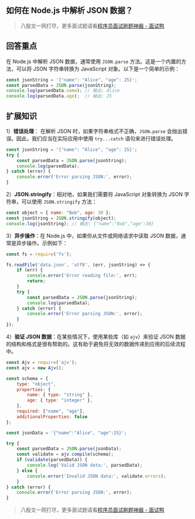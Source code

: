 ## 如何在 Node.js 中解析 JSON 数据？
> 八股文一网打尽，更多面试题请看[程序员面试刷题神器 - 面试鸭](https://www.mianshiya.com/)

## 回答重点
在 Node.js 中解析 JSON 数据，通常使用 `JSON.parse` 方法。这是一个内置的方法，可以将 JSON 字符串转换为 JavaScript 对象。以下是一个简单的示例：

```javascript
const jsonString = '{"name": "Alice", "age": 25}';
const parsedData = JSON.parse(jsonString);
console.log(parsedData.name); // 输出: Alice
console.log(parsedData.age);  // 输出: 25
```

## 扩展知识
1）**错误处理**： 在解析 JSON 时，如果字符串格式不正确，`JSON.parse` 会抛出错误。因此，我们应当在实际应用中使用 `try...catch` 语句来进行错误处理。

```javascript
const jsonString = '{"name": "Alice", "age": 25}';
try {
    const parsedData = JSON.parse(jsonString);
    console.log(parsedData);
} catch (error) {
    console.error('Error parsing JSON:', error);
}
```

2）**JSON.stringify**：相对地，如果我们需要将 JavaScript 对象转换为 JSON 字符串，可以使用 `JSON.stringify` 方法：

```javascript
const object = { name: "Bob", age: 30 };
const jsonString = JSON.stringify(object);
console.log(jsonString); // 输出: {"name":"Bob","age":30}
```

3）**异步操作**：在 Node.js 中，如果你从文件或网络请求中读取 JSON 数据，通常是异步操作。示例如下：

```javascript
const fs = require('fs');

fs.readFile('data.json', 'utf8', (err, jsonString) => {
    if (err) {
        console.error('Error reading file:', err);
        return;
    }
    try {
        const parsedData = JSON.parse(jsonString);
        console.log(parsedData);
    } catch (error) {
        console.error('Error parsing JSON:', error);
    }
});
```

4）**验证 JSON 数据**：在某些情况下，使用某些库（如 `ajv`）来验证 JSON 数据的结构和格式是很有帮助的。这有助于避免将无效的数据传递到应用的后续流程中。

```javascript
const Ajv = require('ajv');
const ajv = new Ajv();

const schema = {
    type: "object",
    properties: {
        name: { type: "string" },
        age: { type: "integer" },
    },
    required: ["name", "age"],
    additionalProperties: false
};

const jsonData = '{"name":"Alice", "age":25}';

try {
    const parsedData = JSON.parse(jsonData);
    const validate = ajv.compile(schema);
    if (validate(parsedData)) {
        console.log('Valid JSON data:', parsedData);
    } else {
        console.error('Invalid JSON data:', validate.errors);
    }
} catch (error) {
    console.error('Error parsing JSON:', error);
}
```



> 八股文一网打尽，更多面试题请看[程序员面试刷题神器 - 面试鸭](https://www.mianshiya.com/)